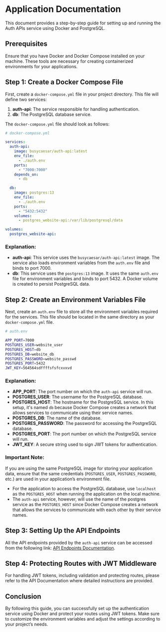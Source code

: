 # Application Documentation

This document provides a step-by-step guide for setting up and running the Auth APIs service using Docker and PostgreSQL.

## Prerequisites

Ensure that you have Docker and Docker Compose installed on your machine. These tools are necessary for creating containerized environments for your applications.

## Step 1: Create a Docker Compose File

First, create a `docker-compose.yml` file in your project directory. This file will define two services:

1. **auth-api**: The service responsible for handling authentication.
2. **db**: The PostgreSQL database service.

The `docker-compose.yml` file should look as follows:

```yaml
# docker-compose.yml

services:
  auth-api:
    image: busycaesar/auth-api:latest
    env_file:
      - ./auth.env
    ports:
      - "7000:7000"
    depends_on:
      - db

  db:
    image: postgres:13
    env_file:
      - ./auth.env
    ports:
      - "5432:5432"
    volumes:
      - postgres_website-api:/var/lib/postgresql/data

volumes:
  postgres_website-api:
```

### Explanation:
- **auth-api**: This service uses the `busycaesar/auth-api:latest` image. The service also loads environment variables from the `auth.env` file and binds to port 7000.
- **db**: This service uses the `postgres:13` image. It uses the same `auth.env` file for environment variables and binds to port 5432. A Docker volume is created to persist PostgreSQL data.

## Step 2: Create an Environment Variables File

Next, create an `auth.env` file to store all the environment variables required for the services. This file should be located in the same directory as your `docker-compose.yml` file.

```bash
# auth.env

APP_PORT=7000
POSTGRES_USER=website_user
POSTGRES_HOST=db
POSTGRES_DB=website_db
POSTGRES_PASSWORD=website_passwd
POSTGRES_PORT=5432
JWT_KEY=564564sdffffsfsfcxvxvd
```

### Explanation:
- **APP_PORT**: The port number on which the `auth-api` service will run.
- **POSTGRES_USER**: The username for the PostgreSQL database.
- **POSTGRES_HOST**: The hostname for the PostgreSQL service. In this setup, it's named `db` because Docker Compose creates a network that allows services to communicate using their service names.
- **POSTGRES_DB**: The name of the database.
- **POSTGRES_PASSWORD**: The password for accessing the PostgreSQL database.
- **POSTGRES_PORT**: The port number on which the PostgreSQL service will run.
- **JWT_KEY**: A secure string used to sign JWT tokens for authentication.

### Important Note:
If you are using the same PostgreSQL image for storing your application data, ensure that the same credentials (`POSTGRES_USER`, `POSTGRES_PASSWORD`, etc.) are used in your application’s environment file. 

- For the application to access the PostgreSQL database, use `localhost` as the `POSTGRES_HOST` when running the application on the local machine. 
- The `auth-api` service, however, will use the name of the postgres service as the `POSTGRES_HOST` since Docker Compose creates a network that allows the services to communicate with each other by their service names.

## Step 3: Setting Up the API Endpoints

All the API endpoints provided by the `auth-api` service can be accessed from the following link:
[API Endpoints Documentation](./api.md).

## Step 4: Protecting Routes with JWT Middleware

For handling JWT tokens, including validation and protecting routes, please refer to the API Documentation where detailed instructions are provided.

## Conclusion

By following this guide, you can successfully set up the authentication service using Docker and protect your routes using JWT tokens. Make sure to customize the environment variables and adjust the settings according to your project’s needs.
